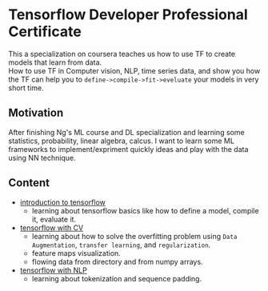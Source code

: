 # Tensorflow Developer Professional Certificate
This a specialization on coursera teaches us how to use TF to create models that learn from data.  
How to use TF in Computer vision, NLP, time series data, and show you how the TF can help you to `define->compile->fit->eveluate` your models in very short time.

## Motivation
After finishing Ng's ML course and DL specialization and learning some statistics, probability, linear algebra, calcus. I want to learn some ML frameworks to implement/expriment quickly ideas and play with the data using NN technique.

## Content
- [introduction to tensorflow](https://www.coursera.org/learn/introduction-tensorflow)
    * learning about tensorflow basics like how to define a model, compile it, evaluate it.
- [tensorflow with CV](https://www.coursera.org/learn/convolutional-neural-networks-tensorflow)
    * learning about how to solve the overfitting problem using `Data Augmentation`, `transfer learning`, and `regularization`.
    * feature maps visualization.
    * flowing data from directory and from numpy arrays. 
- [tensorflow with NLP](https://www.coursera.org/learn/natural-language-processing-tensorflow)
    * learning about tokenization and sequence padding. 
